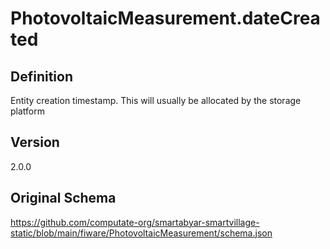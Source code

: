 # PhotovoltaicMeasurement.dateCreated

## Definition
Entity creation timestamp. This will usually be allocated by the storage platform

## Version
2.0.0

## Original Schema
https://github.com/computate-org/smartabyar-smartvillage-static/blob/main/fiware/PhotovoltaicMeasurement/schema.json

